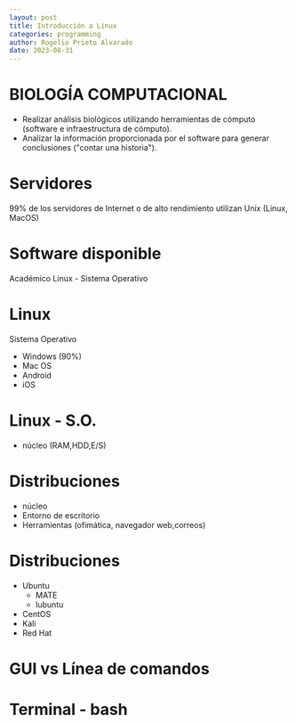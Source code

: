 ```yaml
---
layout: post
title: Introducción a Linux
categories: programming
author: Rogelio Prieto Alvarado
date: 2023-08-31
---
```


# BIOLOGÍA COMPUTACIONAL

- Realizar análisis biológicos utilizando herramientas de cómputo (software e infraestructura de cómputo).
- Analizar la información proporcionada por el software para generar conclusiones ("contar una historia").

# Servidores
99% de los servidores de Internet o de alto rendimiento utilizan Unix (Linux, MacOS)

# Software disponible
Académico
Linux - Sistema Operativo

# Linux
Sistema Operativo
 - Windows (90%)  
 - Mac OS
 - Android
 - iOS


# Linux - S.O.
- núcleo (RAM,HDD,E/S)

# Distribuciones
- núcleo
- Entorno de escritorio
- Herramientas (ofimática, navegador web,correos)

# Distribuciones
- Ubuntu
    - MATE
    - lubuntu
- CentOS
- Kali
- Red Hat

# GUI vs Línea de comandos

# Terminal - bash

